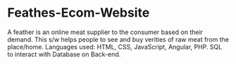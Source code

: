 # Feathes-Ecom-Website
 A feather is an online meat supplier to the consumer based on their demand.   This s/w helps people to see and buy verities of raw meat from the place/home.   Languages used: HTML, CSS, JavaScript, Angular, PHP.  SQL to interact with Database on Back-end. 
